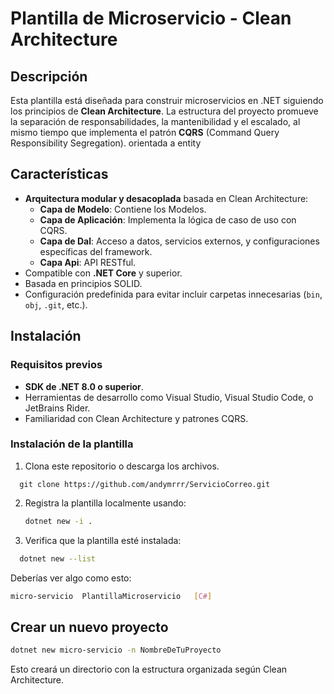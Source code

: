 # Plantilla de Microservicio - Clean Architecture

## Descripción
Esta plantilla está diseñada para construir microservicios en .NET siguiendo los principios de **Clean Architecture**. La estructura del proyecto promueve la separación de responsabilidades, la mantenibilidad y el escalado, al mismo tiempo que implementa el patrón **CQRS** (Command Query Responsibility Segregation). orientada a entity

## Características
- **Arquitectura modular y desacoplada** basada en Clean Architecture:
  - **Capa de Modelo**: Contiene los Modelos.
  - **Capa de Aplicación**: Implementa la lógica de caso de uso con CQRS.
  - **Capa de Dal**: Acceso a datos, servicios externos, y configuraciones específicas del framework.
  - **Capa Api**: API RESTful.
- Compatible con **.NET Core** y superior.
- Basada en principios SOLID.
- Configuración predefinida para evitar incluir carpetas innecesarias (`bin`, `obj`, `.git`, etc.).

## Instalación
### Requisitos previos
- **SDK de .NET 8.0 o superior**.
- Herramientas de desarrollo como Visual Studio, Visual Studio Code, o JetBrains Rider.
- Familiaridad con Clean Architecture y patrones CQRS.

### Instalación de la plantilla
1. Clona este repositorio o descarga los archivos.
  ```
    git clone https://github.com/andymrrr/ServicioCorreo.git
  ```
2. Registra la plantilla localmente usando:
   ```bash
   dotnet new -i .
   ```
3. Verifica que la plantilla esté instalada:
```bash
  dotnet new --list
```
Deberías ver algo como esto:
```bash
micro-servicio  PlantillaMicroservicio   [C#] 
```
## Crear un nuevo proyecto
```bash
dotnet new micro-servicio -n NombreDeTuProyecto
```
Esto creará un directorio con la estructura organizada según Clean Architecture.





   
